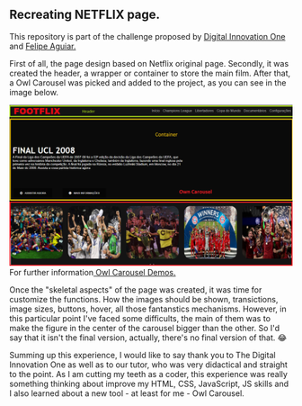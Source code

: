 ## Recreating NETFLIX page.

<p>This repository is part of the challenge proposed by <a href="https://www.linkedin.com/school/digitalinnovation-one/">Digital Innovation One</a> and <a href="https://www.linkedin.com/in/felipe-aguiar-047/">Felipe Aguiar.</a><p>

<p>First of all, the page design based on Netflix original page. Secondly, it was created the header, a wrapper or container to store the main film. After that, a Owl Carousel was picked and added to the project, as you can see in the image below.<p>
 <img src="img/readme.png" alt="Web page draft">For further information<a href="https://owlcarousel2.github.io/OwlCarousel2/demos/demos.html"> Owl Carousel Demos.</a>

Once the "skeletal aspects" of the page was created, it was time for customize the functions. How the images should be shown, transictions, image sizes, buttons, hover, all those fantanstics mechanisms. However, in this particular point I've faced some difficults, the main of them was to make the figure in the center of the carousel bigger than the other. So I'd say that it isn't the final version, actually, there's no final version of that. :joy: 

Summing up this experience, I would like to say thank you to The Digital Innovation One as well as to our tutor, who was very didactical and straight to the point. As I am cutting my teeth as a coder, this experience was really something thinking about improve my HTML, CSS, JavaScript, JS skills and I also learned about a new tool - at least for me - Owl Carousel.
